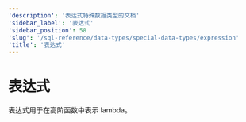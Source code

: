 ```yaml
---
'description': '表达式特殊数据类型的文档'
'sidebar_label': '表达式'
'sidebar_position': 58
'slug': '/sql-reference/data-types/special-data-types/expression'
'title': '表达式'
---
```



# 表达式

表达式用于在高阶函数中表示 lambda。
